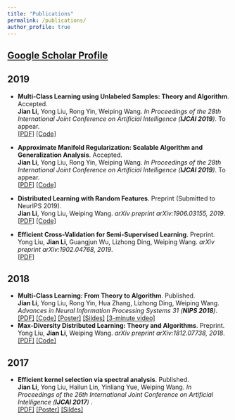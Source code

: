 ```yaml
---
title: "Publications"
permalink: /publications/
author_profile: true
---
```


## [Google Scholar Profile](https://scholar.google.com/citations?user=IAJpTqYAAAAJ&hl=zh-CN)

## 2019
* <b>Multi-Class Learning using Unlabeled Samples: Theory and Algorithm</b>. Accepted. <br>
<b>Jian Li</b>, Yong Liu, Rong Yin, Weiping Wang. <i>In Proceedings of the 28th International Joint Conference on Artificial Intelligence (**IJCAI 2019**)</i>. To appear. <br>
[[PDF]](https://superlj666.github.io/files/2019_MC_LRC_SSL.pdf)
[[Code]](https://github.com/superlj666/Multi-Class-Learning-using-Unlabeled-Samples-Theory-and-Algorithm)

* <b>Approximate Manifold Regularization: Scalable Algorithm and Generalization Analysis</b>. Accepted. <br>
<b>Jian Li</b>, Yong Liu, Rong Yin, Weiping Wang. <i>In Proceedings of the 28th International Joint Conference on Artificial Intelligence (**IJCAI 2019**)</i>. To appear.<br>
[[PDF]](https://superlj666.github.io/files/2019_LapRLS_Nystrom_PCG.pdf)
[[Code]](https://github.com/superlj666/Approximate-Manifold-Regularization-Scalable-Algorithm-and-Generalization-Analysis)

* <b>Distributed Learning with Random Features</b>. Preprint (Submitted to NeurIPS 2019). <br>
<b>Jian Li</b>, Yong Liu, Weiping Wang. <i>arXiv preprint arXiv:1906.03155, 2019</i>. <br>
[[PDF]](https://superlj666.github.io/files/2019_dc_rf.pdf)
[[Code]](https://github.com/superlj666/Distributed-Learning-with-Random-Features)

* <b>Efficient Cross-Validation for Semi-Supervised Learning</b>. Preprint. <br>
Yong Liu, <b>Jian Li</b>, Guangjun Wu, Lizhong Ding, Weiping Wang. <i>arXiv preprint arXiv:1902.04768, 2019</i>. <br>
[[PDF]](https://superlj666.github.io/files/2019_cv_ssl.pdf)

## 2018
* <b>Multi-Class Learning: From Theory to Algorithm</b>. Published. <br>
<b>Jian Li</b>, Yong Liu, Rong Yin, Hua Zhang, Lizhong Ding, Weiping Wang. <i>Advances in Neural Information Processing Systems 31 (**NIPS 2018**)</i>. <br>
[[PDF]](https://superlj666.github.io/files/2018_mc_lr.pdf)
[[Code]](https://github.com/superlj666/Multi-Class-Learning-From-Theory-to-Algorithm)
[[Poster]](https://superlj666.github.io/files/mc-lrc-nips-poster.pdf)
[[Sildes]](https://superlj666.github.io/files/mc-lrc-nips-Sildess.pdf)
[[3-minute video]](https://youtu.be/mE_RpgWuKK8)
* <b>Max-Diversity Distributed Learning: Theory and Algorithms</b>. Preprint. <br>
Yong Liu, <b>Jian Li</b>, Weiping Wang. <i>arXiv preprint arXiv:1812.07738, 2018</i>. <br>
[[PDF]](https://superlj666.github.io/files/2018_max_diversity_dc.pdf)
[[Code]](https://github.com/superlj666/Max-Diversity-Distributed-Learning-Theory-and-Algorithms)


## 2017
* <b>Efficient kernel selection via spectral analysis</b>. Published. <br>
<b>Jian Li</b>, Yong Liu, Hailun Lin, Yinliang Yue, Weiping Wang. <i>In Proceedings of the 26th International Joint Conference on Artificial Intelligence (**IJCAI 2017**) </i>. <br>
[[PDF]](https://superlj666.github.io/files/2017_kernel_selection.pdf)
[[Poster]](https://superlj666.github.io/files/ijicai-poster-0816.pdf)
[[Sildes]](https://superlj666.github.io/files/IJCAI_presentation.pptx)
